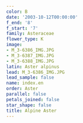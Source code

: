 ```yaml
---
color: B
date: '2003-10-12T00:00:00'
f_end: '8'
f_start: '7'
family: Asteraceae
flower_type: K
image:
- M_3-6386_IMG.JPG
- M_3-6387_IMG.JPG
- M_3-6388_IMG.JPG
latin: Aster alpinus
lead: M_3-6386_IMG.JPG
lead_sample: false
name: index.en
order: Aster
parallel: false
petals_joined: false
star_shape: false
title: Alpine Aster
---
```


